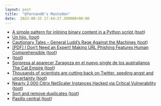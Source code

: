 ```yaml
---
layout: post
title:  "@fernand0's Mastodon"
date:  2023-08-25 17:44:27.399000+00:00
---
```

*  [A simple pattern for inlining binary content in a Python script ](https://til.simonwillison.net/python/inlining-binary-dat) ([toot](https://mastodon.social/@fernand0/110951495591140046))
*  [Un hijo. ](https://avecesunafoto.wordpress.com/2023/08/25/un-hijo-6) ([toot](https://mastodon.social/@fernand0/110951332244980251))
*  [Cautionary Tales – General Ludd’s Rage Against the Machines ](https://timharford.com/2023/08/cautionary-tales-the-assassin-and-the-machine) ([toot](https://mastodon.social/@fernand0/110951198625829048))
*  [[PDF] I Don’t Need an Expert! Making URL Phishing Features Human Comprehensible   ](https://groups.inf.ed.ac.uk/tulips/papers/althobaiti2021chi.pdf) ([toot](https://mastodon.social/@fernand0/110951021669338367))
*  [ ](https://mastodon.social/users/fernand0/statuses/110950843772194149/activity) ([toot](https://mastodon.social/users/fernand0/statuses/110950843772194149/activity))
*  [Sorpresa al aparecer Zaragoza en el nuevo single de los australianos The Cat Empire ](https://www.aragonmusical.com/2023/08/sorpresa-al-aparecer-zaragoza-en-el-nuevo-single-de-los-australianos-the-cat-empire) ([toot](https://mastodon.social/@fernand0/110950736589274391))
*  [Thousands of scientists are cutting back on Twitter, seeding angst and uncertainty ](https://www.nature.com/articles/d41586-023-02554-) ([toot](https://mastodon.social/@fernand0/110950547534116931))
*  [Nearly 2,000 Citrix NetScaler Instances Hacked via Critical Vulnerability ](https://thehackernews.com/2023/08/nearly-2000-citrix-netscaler-instances.htm) ([toot](https://mastodon.social/@fernand0/110950317435907526))
*  [Sort and remove duplicates ](https://www.johndcook.com/blog/2023/08/07/sort-u) ([toot](https://mastodon.social/@fernand0/110950028777349962))
*  [Pasillo central ](https://www.flickr.com/photos/fernand0/53125215124) ([toot](https://mastodon.social/@fernand0/110949749158022951))
